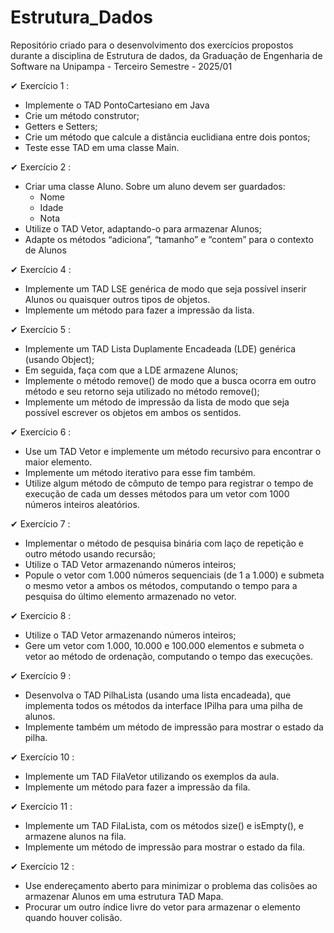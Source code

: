 # Estrutura_Dados
Repositório criado para o desenvolvimento dos exercícios propostos durante a disciplina de Estrutura de dados, da Graduação de Engenharia de Software na Unipampa - Terceiro Semestre - 2025/01

✔ Exercício 1 : 
- Implemente o TAD PontoCartesiano em Java 
- Crie um método construtor;
- Getters e Setters;
- Crie um método que calcule a distância euclidiana entre dois pontos;
- Teste esse TAD em uma classe Main.

✔ Exercício 2 : 
- Criar uma classe Aluno. Sobre um aluno devem ser guardados:
    - Nome
    - Idade
    - Nota
- Utilize o TAD Vetor, adaptando-o para armazenar Alunos;
- Adapte os métodos “adiciona”, “tamanho” e “contem” para o contexto de Alunos

✔  Exercício 4 : 
- Implemente um TAD LSE genérica de modo que seja possível inserir Alunos ou quaisquer outros tipos de objetos.
- Implemente um método para fazer a impressão da lista.

✔ Exercício 5 : 
- Implemente um TAD Lista Duplamente Encadeada (LDE) genérica (usando Object); 
- Em seguida, faça com que a LDE armazene Alunos; 
- Implemente o método remove() de modo que a busca ocorra em outro método e seu retorno seja utilizado no método remove(); 
- Implemente um método de impressão da lista de modo que seja possível escrever os objetos em ambos os sentidos. 

✔ Exercício 6 : 
- Use um TAD Vetor e implemente um método recursivo para encontrar o maior elemento. 
- Implemente um método iterativo para esse fim também. 
- Utilize algum método de cômputo de tempo para registrar o tempo de execução de cada um desses métodos para um vetor com 1000 números inteiros aleatórios.

✔ Exercício 7 : 
- Implementar o método de pesquisa binária com laço de repetição e outro método usando recursão;
- Utilize o TAD Vetor armazenando números inteiros;
- Popule o vetor com 1.000 números sequenciais (de 1 a 1.000) e submeta o mesmo vetor a ambos os métodos, computando o tempo para a pesquisa do último elemento armazenado no vetor.

✔ Exercício 8 : 
- Utilize o TAD Vetor armazenando números inteiros;
- Gere um vetor com 1.000, 10.000 e 100.000 elementos e submeta o vetor ao método de ordenação, computando o tempo das execuções.

✔ Exercício 9 : 
- Desenvolva o TAD PilhaLista (usando uma lista encadeada), que implementa todos os métodos da interface IPilha para uma pilha de alunos. 
- Implemente também um método de impressão para mostrar o estado da pilha.

✔ Exercício 10 : 
- Implemente um TAD FilaVetor utilizando os exemplos da aula.  
- Implemente um método para fazer a impressão da fila.

✔ Exercício 11 :
- Implemente um TAD FilaLista, com os métodos size() e isEmpty(), e armazene alunos na fila. 
- Implemente um método de impressão para mostrar o estado da fila.

✔ Exercício 12 :
- Use endereçamento aberto para minimizar o problema das colisões ao armazenar Alunos em uma estrutura TAD Mapa.
- Procurar um outro índice livre do vetor para armazenar o elemento quando houver colisão.